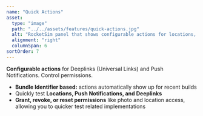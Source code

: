 ```yaml
---
name: "Quick Actions"
asset:
  type: "image"
  path: "../../assets/features/quick-actions.jpg"
  alt: "RocketSim panel that shows configurable actions for locations, push notifications and deeplinks."
  alignment: "right"
  columnSpan: 6
sortOrder: 7
---
```


**Configurable actions** for Deeplinks (Universal Links) and Push Notifications. Control permissions.

- **Bundle Identifier based:** actions automatically show up for recent builds
- Quickly test **Locations, Push Notifications, and Deeplinks**
- **Grant, revoke, or reset permissions** like photo and location access, allowing you to quicker test related implementations
